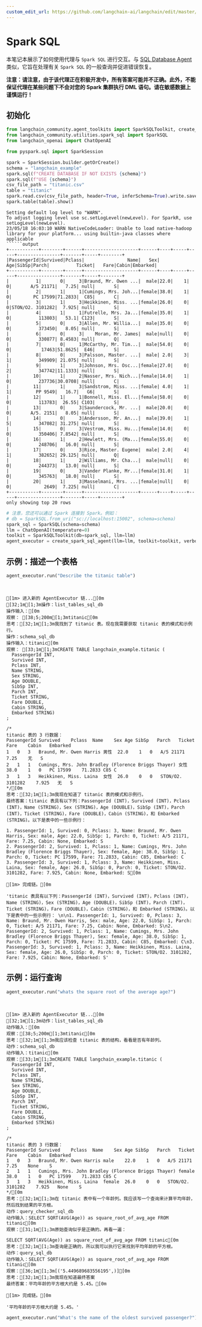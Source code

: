 ```yaml
---
custom_edit_url: https://github.com/langchain-ai/langchain/edit/master/docs/docs/integrations/toolkits/spark_sql.ipynb
---
```


# Spark SQL

本笔记本展示了如何使用代理与 `Spark SQL` 进行交互。与 [SQL Database Agent](/docs/integrations/toolkits/sql_database) 类似，它旨在处理有关 `Spark SQL` 的一般查询并促进错误恢复。

**注意：请注意，由于该代理正在积极开发中，所有答案可能并不正确。此外，不能保证代理在某些问题下不会对您的 Spark 集群执行 DML 语句。请在敏感数据上谨慎运行！**

## 初始化


```python
from langchain_community.agent_toolkits import SparkSQLToolkit, create_spark_sql_agent
from langchain_community.utilities.spark_sql import SparkSQL
from langchain_openai import ChatOpenAI
```


```python
from pyspark.sql import SparkSession

spark = SparkSession.builder.getOrCreate()
schema = "langchain_example"
spark.sql(f"CREATE DATABASE IF NOT EXISTS {schema}")
spark.sql(f"USE {schema}")
csv_file_path = "titanic.csv"
table = "titanic"
spark.read.csv(csv_file_path, header=True, inferSchema=True).write.saveAsTable(table)
spark.table(table).show()
```
```output
Setting default log level to "WARN".
To adjust logging level use sc.setLogLevel(newLevel). For SparkR, use setLogLevel(newLevel).
23/05/18 16:03:10 WARN NativeCodeLoader: Unable to load native-hadoop library for your platform... using builtin-java classes where applicable
``````output
+-----------+--------+------+--------------------+------+----+-----+-----+----------------+-------+-----+--------+
|PassengerId|Survived|Pclass|                Name|   Sex| Age|SibSp|Parch|          Ticket|   Fare|Cabin|Embarked|
+-----------+--------+------+--------------------+------+----+-----+-----+----------------+-------+-----+--------+
|          1|       0|     3|Braund, Mr. Owen ...|  male|22.0|    1|    0|       A/5 21171|   7.25| null|       S|
|          2|       1|     1|Cumings, Mrs. Joh...|female|38.0|    1|    0|        PC 17599|71.2833|  C85|       C|
|          3|       1|     3|Heikkinen, Miss. ...|female|26.0|    0|    0|STON/O2. 3101282|  7.925| null|       S|
|          4|       1|     1|Futrelle, Mrs. Ja...|female|35.0|    1|    0|          113803|   53.1| C123|       S|
|          5|       0|     3|Allen, Mr. Willia...|  male|35.0|    0|    0|          373450|   8.05| null|       S|
|          6|       0|     3|    Moran, Mr. James|  male|null|    0|    0|          330877| 8.4583| null|       Q|
|          7|       0|     1|McCarthy, Mr. Tim...|  male|54.0|    0|    0|           17463|51.8625|  E46|       S|
|          8|       0|     3|Palsson, Master. ...|  male| 2.0|    3|    1|          349909| 21.075| null|       S|
|          9|       1|     3|Johnson, Mrs. Osc...|female|27.0|    0|    2|          347742|11.1333| null|       S|
|         10|       1|     2|Nasser, Mrs. Nich...|female|14.0|    1|    0|          237736|30.0708| null|       C|
|         11|       1|     3|Sandstrom, Miss. ...|female| 4.0|    1|    1|         PP 9549|   16.7|   G6|       S|
|         12|       1|     1|Bonnell, Miss. El...|female|58.0|    0|    0|          113783|  26.55| C103|       S|
|         13|       0|     3|Saundercock, Mr. ...|  male|20.0|    0|    0|       A/5. 2151|   8.05| null|       S|
|         14|       0|     3|Andersson, Mr. An...|  male|39.0|    1|    5|          347082| 31.275| null|       S|
|         15|       0|     3|Vestrom, Miss. Hu...|female|14.0|    0|    0|          350406| 7.8542| null|       S|
|         16|       1|     2|Hewlett, Mrs. (Ma...|female|55.0|    0|    0|          248706|   16.0| null|       S|
|         17|       0|     3|Rice, Master. Eugene|  male| 2.0|    4|    1|          382652| 29.125| null|       Q|
|         18|       1|     2|Williams, Mr. Cha...|  male|null|    0|    0|          244373|   13.0| null|       S|
|         19|       0|     3|Vander Planke, Mr...|female|31.0|    1|    0|          345763|   18.0| null|       S|
|         20|       1|     3|Masselmani, Mrs. ...|female|null|    0|    0|            2649|  7.225| null|       C|
+-----------+--------+------+--------------------+------+----+-----+-----+----------------+-------+-----+--------+
only showing top 20 rows
```

```python
# 注意，您还可以通过 Spark 连接到 Spark。例如：
# db = SparkSQL.from_uri("sc://localhost:15002", schema=schema)
spark_sql = SparkSQL(schema=schema)
llm = ChatOpenAI(temperature=0)
toolkit = SparkSQLToolkit(db=spark_sql, llm=llm)
agent_executor = create_spark_sql_agent(llm=llm, toolkit=toolkit, verbose=True)
```

## 示例：描述一个表格


```python
agent_executor.run("Describe the titanic table")
```
```output


[1m> 进入新的 AgentExecutor 链...[0m
[32;1m[1;3m操作：list_tables_sql_db
操作输入：[0m
观察： [38;5;200m[1;3mtitanic[0m
思考：[32;1m[1;3m我找到了 titanic 表。现在我需要获取 titanic 表的模式和示例行。
操作：schema_sql_db
操作输入：titanic[0m
观察： [33;1m[1;3mCREATE TABLE langchain_example.titanic (
  PassengerId INT,
  Survived INT,
  Pclass INT,
  Name STRING,
  Sex STRING,
  Age DOUBLE,
  SibSp INT,
  Parch INT,
  Ticket STRING,
  Fare DOUBLE,
  Cabin STRING,
  Embarked STRING)
;

/*
titanic 表的 3 行数据：
PassengerId	Survived	Pclass	Name	Sex	Age	SibSp	Parch	Ticket	Fare	Cabin	Embarked
1	0	3	Braund, Mr. Owen Harris	男性	22.0	1	0	A/5 21171	7.25	无	S
2	1	1	Cumings, Mrs. John Bradley (Florence Briggs Thayer)	女性	38.0	1	0	PC 17599	71.2833	C85	C
3	1	3	Heikkinen, Miss. Laina	女性	26.0	0	0	STON/O2. 3101282	7.925	无	S
*/[0m
思考：[32;1m[1;3m我现在知道了 titanic 表的模式和示例行。
最终答案：titanic 表具有以下列：PassengerId (INT)，Survived (INT)，Pclass (INT)，Name (STRING)，Sex (STRING)，Age (DOUBLE)，SibSp (INT)，Parch (INT)，Ticket (STRING)，Fare (DOUBLE)，Cabin (STRING)，和 Embarked (STRING)。以下是表中的一些示例行： 

1. PassengerId: 1, Survived: 0, Pclass: 3, Name: Braund, Mr. Owen Harris, Sex: male, Age: 22.0, SibSp: 1, Parch: 0, Ticket: A/5 21171, Fare: 7.25, Cabin: None, Embarked: S
2. PassengerId: 2, Survived: 1, Pclass: 1, Name: Cumings, Mrs. John Bradley (Florence Briggs Thayer), Sex: female, Age: 38.0, SibSp: 1, Parch: 0, Ticket: PC 17599, Fare: 71.2833, Cabin: C85, Embarked: C
3. PassengerId: 3, Survived: 1, Pclass: 3, Name: Heikkinen, Miss. Laina, Sex: female, Age: 26.0, SibSp: 0, Parch: 0, Ticket: STON/O2. 3101282, Fare: 7.925, Cabin: None, Embarked: S[0m

[1m> 完成链。[0m
```


```output
'titanic 表具有以下列：PassengerId (INT)，Survived (INT)，Pclass (INT)，Name (STRING)，Sex (STRING)，Age (DOUBLE)，SibSp (INT)，Parch (INT)，Ticket (STRING)，Fare (DOUBLE)，Cabin (STRING)，和 Embarked (STRING)。以下是表中的一些示例行： \n\n1. PassengerId: 1, Survived: 0, Pclass: 3, Name: Braund, Mr. Owen Harris, Sex: male, Age: 22.0, SibSp: 1, Parch: 0, Ticket: A/5 21171, Fare: 7.25, Cabin: None, Embarked: S\n2. PassengerId: 2, Survived: 1, Pclass: 1, Name: Cumings, Mrs. John Bradley (Florence Briggs Thayer), Sex: female, Age: 38.0, SibSp: 1, Parch: 0, Ticket: PC 17599, Fare: 71.2833, Cabin: C85, Embarked: C\n3. PassengerId: 3, Survived: 1, Pclass: 3, Name: Heikkinen, Miss. Laina, Sex: female, Age: 26.0, SibSp: 0, Parch: 0, Ticket: STON/O2. 3101282, Fare: 7.925, Cabin: None, Embarked: S'
```

## 示例：运行查询


```python
agent_executor.run("whats the square root of the average age?")
```
```output


[1m> 进入新的 AgentExecutor 链...[0m
[32;1m[1;3m动作：list_tables_sql_db
动作输入：[0m
观察：[38;5;200m[1;3mtitanic[0m
思考：[32;1m[1;3m我应该检查 titanic 表的结构，看看是否有年龄列。
动作：schema_sql_db
动作输入：titanic[0m
观察：[33;1m[1;3mCREATE TABLE langchain_example.titanic (
  PassengerId INT,
  Survived INT,
  Pclass INT,
  Name STRING,
  Sex STRING,
  Age DOUBLE,
  SibSp INT,
  Parch INT,
  Ticket STRING,
  Fare DOUBLE,
  Cabin STRING,
  Embarked STRING)
;

/*
titanic 表的 3 行数据：
PassengerId	Survived	Pclass	Name	Sex	Age	SibSp	Parch	Ticket	Fare	Cabin	Embarked
1	0	3	Braund, Mr. Owen Harris	male	22.0	1	0	A/5 21171	7.25	None	S
2	1	1	Cumings, Mrs. John Bradley (Florence Briggs Thayer)	female	38.0	1	0	PC 17599	71.2833	C85	C
3	1	3	Heikkinen, Miss. Laina	female	26.0	0	0	STON/O2. 3101282	7.925	None	S
*/[0m
思考：[32;1m[1;3m在 titanic 表中有一个年龄列。我应该写一个查询来计算平均年龄，然后找到结果的平方根。
动作：query_checker_sql_db
动作输入：SELECT SQRT(AVG(Age)) as square_root_of_avg_age FROM titanic[0m
观察：[31;1m[1;3m原始查询似乎是正确的。再看一遍：

SELECT SQRT(AVG(Age)) as square_root_of_avg_age FROM titanic[0m
思考：[32;1m[1;3m查询是正确的，所以我可以执行它来找到平均年龄的平方根。
动作：query_sql_db
动作输入：SELECT SQRT(AVG(Age)) as square_root_of_avg_age FROM titanic[0m
观察：[36;1m[1;3m[('5.449689683556195',)][0m
思考：[32;1m[1;3m我现在知道最终答案
最终答案：平均年龄的平方根大约是 5.45。[0m

[1m> 完成链。[0m
```


```output
'平均年龄的平方根大约是 5.45。'
```



```python
agent_executor.run("What's the name of the oldest survived passenger?")
```